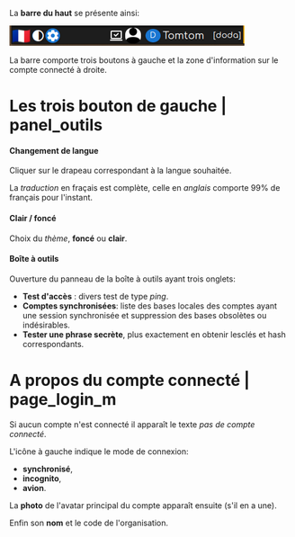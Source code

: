La **barre du haut** se présente ainsi:

<img src="bottom_bar.png" style="background-color:white">

La barre comporte trois boutons à gauche et la zone d'information sur le compte connecté à droite.

# Les trois bouton de gauche | panel_outils

#### Changement de langue
Cliquer sur le drapeau correspondant à la langue souhaitée.

La _traduction_ en fraçais est complète, celle en _anglais_ comporte 99% de français pour l'instant.

#### Clair / foncé
Choix du _thème_, **foncé** ou **clair**.

#### Boîte à outils
Ouverture du panneau de la boîte à outils ayant trois onglets:
- **Test d'accès** : divers test de type _ping_.
- **Comptes synchronisées**: liste des bases locales des comptes ayant une session synchronisée et suppression des bases obsolètes ou indésirables.
- **Tester une phrase secrète**, plus exactement en obtenir lesclés et hash correspondants.

# A propos du compte connecté | page_login_m
Si aucun compte n'est connecté il apparaît le texte _pas de compte connecté_.

L'icône à gauche indique le mode de connexion:
- **synchronisé**,
- **incognito**,
- **avion**.

La **photo** de l'avatar principal du compte apparaît ensuite (s'il en a une).

Enfin son **nom** et le code de l'organisation.
